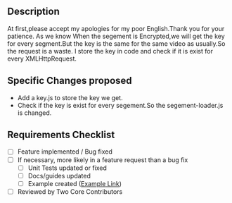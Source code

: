 ## Description
At first,please accept my apologies for my poor English.Thank you for your patience.
As we know When the segement is Encrypted,we will get the key for every segment.But the key is the same for the same video as usually.So the request is a waste.
I store the key in code and check if it is exist for every XMLHttpRequest.

## Specific Changes proposed
- Add a key.js to store the key we get.
- Check if the key is exist for every segement.So the segement-loader.js is changed.

## Requirements Checklist
- [ ] Feature implemented / Bug fixed
- [ ] If necessary, more likely in a feature request than a bug fix
  - [ ] Unit Tests updated or fixed
  - [ ] Docs/guides updated
  - [ ] Example created ([Example Link](http://default.prod.dev.qiqiuyun.cn:9071/video-player/examples/demo-sdk-play-rate-display.html))
- [ ] Reviewed by Two Core Contributors
